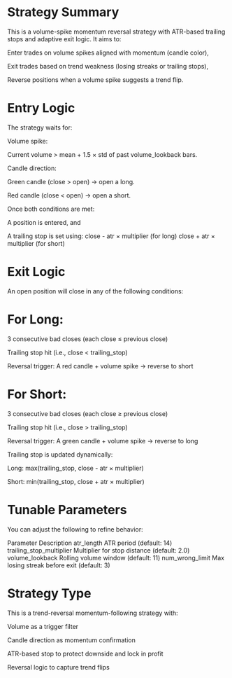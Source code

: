 # Strategy Summary

This is a volume-spike momentum reversal strategy with ATR-based trailing stops and adaptive exit logic. It aims to:

Enter trades on volume spikes aligned with momentum (candle color),

Exit trades based on trend weakness (losing streaks or trailing stops),

Reverse positions when a volume spike suggests a trend flip.

# Entry Logic

The strategy waits for:

Volume spike:

Current volume > mean + 1.5 × std of past volume_lookback bars.

Candle direction:

Green candle (close > open) → open a long.

Red candle (close < open) → open a short.

Once both conditions are met:

A position is entered, and

A trailing stop is set using:
close - atr × multiplier (for long)
close + atr × multiplier (for short)

# Exit Logic

An open position will close in any of the following conditions:

# For Long:

3 consecutive bad closes (each close ≤ previous close)

Trailing stop hit (i.e., close < trailing_stop)

Reversal trigger: A red candle + volume spike → reverse to short

# For Short:

3 consecutive bad closes (each close ≥ previous close)

Trailing stop hit (i.e., close > trailing_stop)

Reversal trigger: A green candle + volume spike → reverse to long

Trailing stop is updated dynamically:

Long: max(trailing_stop, close - atr × multiplier)

Short: min(trailing_stop, close + atr × multiplier)

# Tunable Parameters

You can adjust the following to refine behavior:

Parameter Description
atr_length ATR period (default: 14)
trailing_stop_multiplier Multiplier for stop distance (default: 2.0)
volume_lookback Rolling volume window (default: 11)
num_wrong_limit Max losing streak before exit (default: 3)

# Strategy Type

This is a trend-reversal momentum-following strategy with:

Volume as a trigger filter

Candle direction as momentum confirmation

ATR-based stop to protect downside and lock in profit

Reversal logic to capture trend flips
